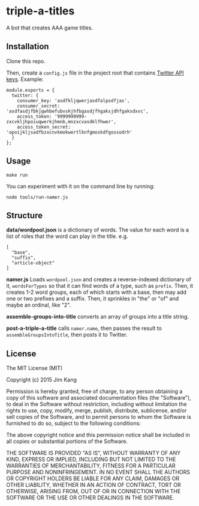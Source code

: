 triple-a-titles
===============

A bot that creates AAA game titles.

Installation
------------

Clone this repo.

Then, create a `config.js` file in the project root that contains [Twitter API keys](https://apps.twitter.com/). Example:

    module.exports = {
      twitter: {
        consumer_key: 'asdfkljqwerjasdfalpsdfjas',
        consumer_secret: 'asdfasdjfbkjqwhbefubvskjhfbgasdjfhgaksjdhfgaksdxvc',
        access_token: '9999999999-zxcvkljhpoiuqwerkjhmnb,mnzxcvasdklfhwer',
        access_token_secret: 'opoijkljsadfbzxcnvkmokwertlknfgmoskdfgossodrh'
      }
    };

Usage
-----

    make run

You can experiment with it on the command line by running:

    node tools/run-namer.js

Structure
---------

**data/wordpool.json** is a dictionary of words. The value for each word is a list of roles that the word can play in the title. e.g.

    [
      "base",
      "suffix",
      "article-object"
    ]

**namer.js** Loads `wordpool.json` and creates a reverse-indexed dictionary of it, `wordsForTypes` so that it can find words of a type, such as `prefix`. Then, it creates 1-2 word groups, each of which starts with a base, then may add one or two prefixes and a suffix. Then, it sprinkles in "the" or "of" and maybe an ordinal, like "2".

**assemble-groups-into-title** converts an array of groups into a title string.

**post-a-triple-a-title** calls `namer.name`, then passes the result to `assembleGroupsIntoTitle`, then posts it to Twitter.


License
-------

The MIT License (MIT)

Copyright (c) 2015 Jim Kang

Permission is hereby granted, free of charge, to any person obtaining a copy
of this software and associated documentation files (the "Software"), to deal
in the Software without restriction, including without limitation the rights
to use, copy, modify, merge, publish, distribute, sublicense, and/or sell
copies of the Software, and to permit persons to whom the Software is
furnished to do so, subject to the following conditions:

The above copyright notice and this permission notice shall be included in
all copies or substantial portions of the Software.

THE SOFTWARE IS PROVIDED "AS IS", WITHOUT WARRANTY OF ANY KIND, EXPRESS OR
IMPLIED, INCLUDING BUT NOT LIMITED TO THE WARRANTIES OF MERCHANTABILITY,
FITNESS FOR A PARTICULAR PURPOSE AND NONINFRINGEMENT. IN NO EVENT SHALL THE
AUTHORS OR COPYRIGHT HOLDERS BE LIABLE FOR ANY CLAIM, DAMAGES OR OTHER
LIABILITY, WHETHER IN AN ACTION OF CONTRACT, TORT OR OTHERWISE, ARISING FROM,
OUT OF OR IN CONNECTION WITH THE SOFTWARE OR THE USE OR OTHER DEALINGS IN
THE SOFTWARE.
